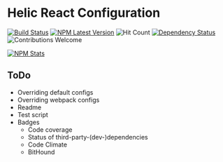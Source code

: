 # Helic React Configuration

[![Build Status](https://travis-ci.org/rusty1s/helic-react-config.svg?branch=master)](https://travis-ci.org/rusty1s/helic-react-config)
[![NPM Latest Version](https://img.shields.io/node/v/helic-react-config.svg)](https://www.npmjs.com/package/helic-react-config)
![Hit Count](https://hitt.herokuapp.com/rusty1s/helic-react-config.svg)
[![Dependency Status](https://david-dm.org/rusty1s/helic-react-config.svg)](https://david-dm.org/rusty1s/helic-react-config)
![Contributions Welcome](https://img.shields.io/badge/contributions-welcome-brightgreen.svg)

[![NPM Stats](https://nodei.co/npm/helic-react-config.png?downloads=true&downloadRank=true&stars=true)](https://www.npmjs.com/package/helic-react-config)

## ToDo

* Overriding default configs
* Overriding webpack configs
* Readme
* Test script
* Badges
  * Code coverage
  * Status of third-party-(dev-)dependencies
  * Code Climate
  * BitHound
